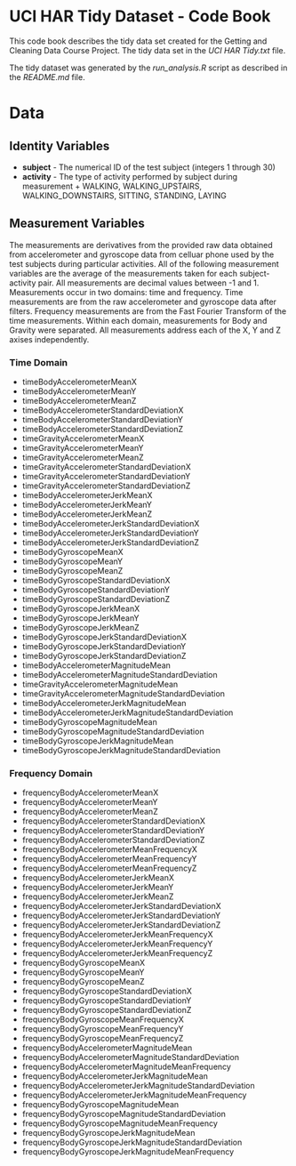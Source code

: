# UCI HAR Tidy Dataset - Code Book

This code book describes the tidy data set created for the Getting and Cleaning Data Course Project.  The tidy data set in the *UCI HAR Tidy.txt* file.

The tidy dataset was generated by the *run_analysis.R* script as described in the *README.md* file.

# Data
## Identity Variables
* **subject** - The numerical ID of the test subject (integers 1 through 30)
* **activity** - The type of activity performed by subject during measurement
      + WALKING, WALKING_UPSTAIRS, WALKING_DOWNSTAIRS, SITTING, STANDING, LAYING

## Measurement Variables
The measurements are derivatives from the provided raw data obtained from accelerometer and gyroscope data from celluar phone used by the test subjects during particular activities.  All of the following measurement variables are the average of the measurements taken for each subject-activity pair.  All measurements are decimal values between -1 and 1. Measurements occur in two domains: time and frequency.  Time measurements are from the raw accelerometer and gyroscope data after filters.  Frequency measurements are from the Fast Fourier Transform of the time measurements.  Within each domain, measurements for Body and Gravity were separated.  All measurements address each of the X, Y and Z axises independently.  

### Time Domain
* timeBodyAccelerometerMeanX
* timeBodyAccelerometerMeanY
* timeBodyAccelerometerMeanZ
* timeBodyAccelerometerStandardDeviationX
* timeBodyAccelerometerStandardDeviationY
* timeBodyAccelerometerStandardDeviationZ
* timeGravityAccelerometerMeanX
* timeGravityAccelerometerMeanY
* timeGravityAccelerometerMeanZ
* timeGravityAccelerometerStandardDeviationX
* timeGravityAccelerometerStandardDeviationY
* timeGravityAccelerometerStandardDeviationZ
* timeBodyAccelerometerJerkMeanX                          
* timeBodyAccelerometerJerkMeanY                          
* timeBodyAccelerometerJerkMeanZ                          
* timeBodyAccelerometerJerkStandardDeviationX             
* timeBodyAccelerometerJerkStandardDeviationY             
* timeBodyAccelerometerJerkStandardDeviationZ             
* timeBodyGyroscopeMeanX                                  
* timeBodyGyroscopeMeanY                                  
* timeBodyGyroscopeMeanZ                                  
* timeBodyGyroscopeStandardDeviationX                     
* timeBodyGyroscopeStandardDeviationY                     
* timeBodyGyroscopeStandardDeviationZ                     
* timeBodyGyroscopeJerkMeanX                              
* timeBodyGyroscopeJerkMeanY                              
* timeBodyGyroscopeJerkMeanZ                              
* timeBodyGyroscopeJerkStandardDeviationX                 
* timeBodyGyroscopeJerkStandardDeviationY                 
* timeBodyGyroscopeJerkStandardDeviationZ                 
* timeBodyAccelerometerMagnitudeMean                      
* timeBodyAccelerometerMagnitudeStandardDeviation         
* timeGravityAccelerometerMagnitudeMean                   
* timeGravityAccelerometerMagnitudeStandardDeviation      
* timeBodyAccelerometerJerkMagnitudeMean                  
* timeBodyAccelerometerJerkMagnitudeStandardDeviation     
* timeBodyGyroscopeMagnitudeMean                          
* timeBodyGyroscopeMagnitudeStandardDeviation             
* timeBodyGyroscopeJerkMagnitudeMean                      
* timeBodyGyroscopeJerkMagnitudeStandardDeviation   

### Frequency Domain
* frequencyBodyAccelerometerMeanX                         
* frequencyBodyAccelerometerMeanY                         
* frequencyBodyAccelerometerMeanZ                         
* frequencyBodyAccelerometerStandardDeviationX            
* frequencyBodyAccelerometerStandardDeviationY            
* frequencyBodyAccelerometerStandardDeviationZ            
* frequencyBodyAccelerometerMeanFrequencyX                
* frequencyBodyAccelerometerMeanFrequencyY                
* frequencyBodyAccelerometerMeanFrequencyZ                
* frequencyBodyAccelerometerJerkMeanX                     
* frequencyBodyAccelerometerJerkMeanY                     
* frequencyBodyAccelerometerJerkMeanZ                     
* frequencyBodyAccelerometerJerkStandardDeviationX        
* frequencyBodyAccelerometerJerkStandardDeviationY        
* frequencyBodyAccelerometerJerkStandardDeviationZ        
* frequencyBodyAccelerometerJerkMeanFrequencyX            
* frequencyBodyAccelerometerJerkMeanFrequencyY            
* frequencyBodyAccelerometerJerkMeanFrequencyZ            
* frequencyBodyGyroscopeMeanX                             
* frequencyBodyGyroscopeMeanY                             
* frequencyBodyGyroscopeMeanZ                             
* frequencyBodyGyroscopeStandardDeviationX                
* frequencyBodyGyroscopeStandardDeviationY                
* frequencyBodyGyroscopeStandardDeviationZ                
* frequencyBodyGyroscopeMeanFrequencyX                    
* frequencyBodyGyroscopeMeanFrequencyY                    
* frequencyBodyGyroscopeMeanFrequencyZ                    
* frequencyBodyAccelerometerMagnitudeMean                 
* frequencyBodyAccelerometerMagnitudeStandardDeviation    
* frequencyBodyAccelerometerMagnitudeMeanFrequency        
* frequencyBodyAccelerometerJerkMagnitudeMean             
* frequencyBodyAccelerometerJerkMagnitudeStandardDeviation
* frequencyBodyAccelerometerJerkMagnitudeMeanFrequency    
* frequencyBodyGyroscopeMagnitudeMean                     
* frequencyBodyGyroscopeMagnitudeStandardDeviation        
* frequencyBodyGyroscopeMagnitudeMeanFrequency            
* frequencyBodyGyroscopeJerkMagnitudeMean                 
* frequencyBodyGyroscopeJerkMagnitudeStandardDeviation    
* frequencyBodyGyroscopeJerkMagnitudeMeanFrequency   

